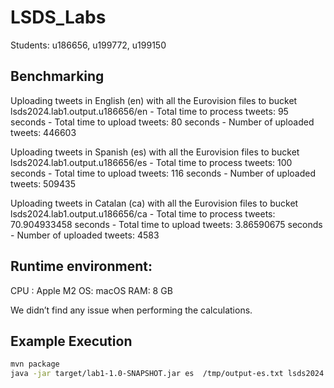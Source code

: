 # LSDS_Labs
Students: u186656, u199772, u199150


 ## Benchmarking

 Uploading tweets in English (en) with all the Eurovision files to bucket  lsds2024.lab1.output.u186656/en
    - Total time to process tweets: 95 seconds
    - Total time to upload tweets: 80 seconds
    - Number of uploaded tweets: 446603

 Uploading tweets in Spanish (es) with all the Eurovision files to bucket  lsds2024.lab1.output.u186656/es
    - Total time to process tweets: 100 seconds
    - Total time to upload tweets: 116 seconds
    - Number of uploaded tweets: 509435

 Uploading tweets in Catalan (ca) with all the Eurovision files to bucket  lsds2024.lab1.output.u186656/ca
    - Total time to process tweets: 70.904933458 seconds
    - Total time to upload tweets: 3.86590675 seconds
    - Number of uploaded tweets: 4583

## Runtime environment: 
CPU : Apple M2
OS: macOS
RAM: 8 GB

We didn’t find any issue when performing the calculations.  

## Example Execution 

```bash
mvn package
java -jar target/lab1-1.0-SNAPSHOT.jar es  /tmp/output-es.txt lsds2024.lab1.output.u186656 Data/Eurovision3.json```
